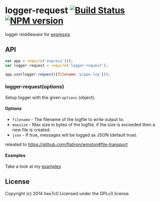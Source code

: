 logger-request [![Build Status](https://travis-ci.org/hex7c0/logger-request.svg?branch=master)](https://travis-ci.org/hex7c0/logger-request) [![NPM version](https://badge.fury.io/js/logger-request.svg)](http://badge.fury.io/js/logger-request)
==============

logger middleware for [expressjs](http://expressjs.com/)

## API

```js
var app = require('express')();
var logger-request = require('logger-request');

app.use(logger-request({filename:'pippo.log'}));
```

### logger-request(options)

Setup logger with the given `options` (object).

#### Options

  - `filename` - The filename of the logfile to write output to.
  - `maxsize` - Max size in bytes of the logfile, if the size is exceeded then a new file is created.
  - `json` - If true, messages will be logged as JSON (default true).

releated to https://github.com/flatiron/winston#file-transport

#### Examples

Take a look at my [examples](https://github.com/hex7c0/logger-request/tree/master/examples)


## License
Copyright (c) 2014 hex7c0
Licensed under the GPLv3 license.
